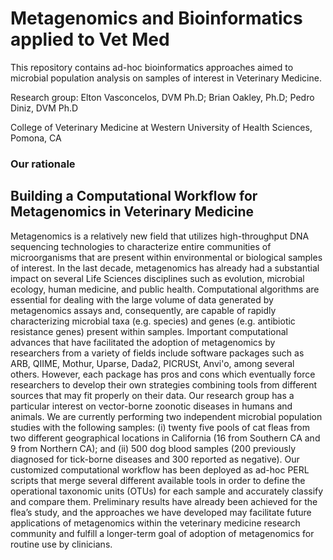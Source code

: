 # Metagenomics and Bioinformatics applied to Vet Med
This repository contains ad-hoc bioinformatics approaches aimed to microbial population analysis on samples of interest in Veterinary Medicine.

Research group: Elton Vasconcelos, DVM Ph.D; Brian Oakley, Ph.D; Pedro Diniz, DVM Ph.D

College of Veterinary Medicine at Western University of Health Sciences, Pomona, CA

### Our rationale
## Building a Computational Workflow for Metagenomics in Veterinary Medicine

Metagenomics is a relatively new field that utilizes high-throughput DNA sequencing
technologies to characterize entire communities of microorganisms that are present within
environmental or biological samples of interest. In the last decade, metagenomics has already
had a substantial impact on several Life Sciences disciplines such as evolution, microbial
ecology, human medicine, and public health. Computational algorithms are essential for dealing
with the large volume of data generated by metagenomics assays and, consequently, are capable
of rapidly characterizing microbial taxa (e.g. species) and genes (e.g. antibiotic resistance genes)
present within samples. Important computational advances that have facilitated the adoption of
metagenomics by researchers from a variety of fields include software packages such as ARB,
QIIME, Mothur, Uparse, Dada2, PICRUSt, Anvi'o, among several others. However, each package has pros and cons which eventually force
researchers to develop their own strategies combining tools from different sources that may fit
properly on their data. Our research group has a particular interest on vector-borne zoonotic
diseases in humans and animals. We are currently performing two independent microbial population
studies with the following samples: (i) twenty five pools of cat fleas from two different
geographical locations in California (16 from Southern CA and 9 from Northern CA); and (ii)
500 dog blood samples (200 previously diagnosed for tick-borne diseases and 300 reported as
negative). Our customized computational workflow has been deployed as ad-hoc PERL
scripts that merge several different available tools in order to define the operational taxonomic units
(OTUs) for each sample and accurately classify and compare them. Preliminary results have
already been achieved for the flea’s study, and the approaches we have developed may facilitate
future applications of metagenomics within the veterinary medicine research community and
fulfill a longer-term goal of adoption of metagenomics for routine use by clinicians.
